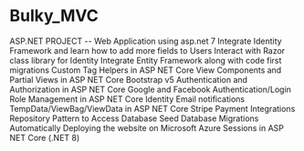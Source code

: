 # Bulky_MVC
ASP.NET PROJECT -- Web Application using asp.net 7 
Integrate Identity Framework and learn how to add more fields to Users
Interact with Razor class library for Identity
Integrate Entity Framework along with code first migrations
Custom Tag Helpers in ASP NET Core
View Components and Partial Views in ASP NET Core
Bootstrap v5
Authentication and Authorization in ASP NET Core
Google and Facebook Authentication/Login
Role Management in ASP NET Core Identity
Email notifications
TempData/ViewBag/ViewData in ASP NET Core
Stripe Payment Integrations
Repository Pattern to Access Database
Seed Database Migrations Automatically
Deploying the website on Microsoft Azure
Sessions in ASP NET Core (.NET 8)
